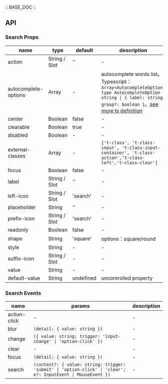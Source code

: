 :: BASE_DOC ::

## API
### Search Props

name | type | default | description | required
-- | -- | -- | -- | --
action | String / Slot | '' | \- | N
autocomplete-options | Array | - | autocomplete words list。Typescript：`Array<AutocompleteOption>` `type AutocompleteOption = string \| { label: string; group?: boolean }`。[see more ts definition](https://github.com/Tencent/tdesign-miniprogram/tree/develop/src/search/type.ts) | N
center | Boolean | false | \- | N
clearable | Boolean | true | \- | N
disabled | Boolean | - | \- | N
external-classes | Array | - | `['t-class', 't-class-input', 't-class-input-container', 't-class-action','t-class-left','t-class-clear']` | N
focus | Boolean | false | \- | N
label | String / Slot | '' | \- | N
left-icon | String / Slot | 'search' | \- | N
placeholder | String | '' | \- | N
prefix-icon | String / Slot | 'search' | \- | N
readonly | Boolean | false | \- | N
shape | String | 'square' | options：square/round | N
style | String | - | \- | N
suffix-icon | String / Slot | - | \- | N
value | String | - | \- | N
default-value | String | undefined | uncontrolled property | N

### Search Events

name | params | description
-- | -- | --
action-click | - | \-
blur | `(detail: { value: string })` | \-
change | `({ value: string; trigger: 'input-change' \| 'option-click' })` | \-
clear | - | \-
focus | `(detail: { value: string })` | \-
search | `(context?: { value: string; trigger: 'submit' \| 'option-click' \| 'clear'; e?: InputEvent \| MouseEvent })` | \-

